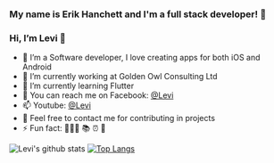 ### My name is Erik Hanchett and I'm a full stack developer! 👋



### Hi, I’m Levi 👋
- 📱 I’m a Software developer, I love creating apps for both iOS and Android
- 🔭 I’m currently working at Golden Owl Consulting Ltd
- 🌱 I’m currently learning Flutter
- 💬 You can reach me on Facebook: [@Levi](https://www.facebook.com/phuc.tan.0907)
- 📫 Youtube: [@Levi](https://www.youtube.com/channel/UCtvqqyPF0GYABKoOQVDy-LQ)
- 🧩 Feel free to contact me for contributing in projects
- ⚡ Fun fact: 🧑🏻‍💻 📚 ⏰ 🎵

![Levi's github stats](https://github-readme-stats.vercel.app/api?username=tanphuccgl&show_icons=true&theme=buefy&show_icons=true&count_private=true) [![Top Langs](https://github-readme-stats.vercel.app/api/top-langs/?username=tanphuccgl&layout=compact)](https://github.com/anuraghazra/github-readme-stats)
